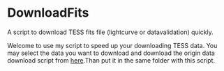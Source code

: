 # DownloadFits
A script to download TESS fits file (lightcurve or datavalidation) quickly.

Welcome to use my script to speed up your downloading TESS data.
You may select the data you want to download and download the origin data download script from [here](https://archive.stsci.edu/tess/bulk_downloads/bulk_downloads_ffi-tp-lc-dv.html).Than put it in the same folder with this script.
